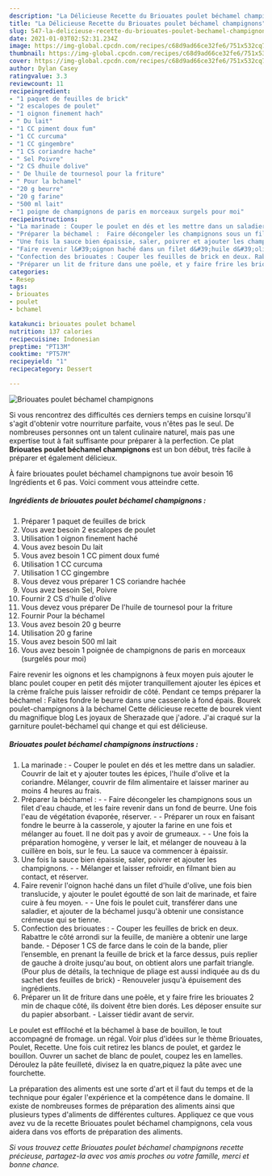 ```yaml
---
description: "La Délicieuse Recette du Briouates poulet béchamel champignons"
title: "La Délicieuse Recette du Briouates poulet béchamel champignons"
slug: 547-la-delicieuse-recette-du-briouates-poulet-bechamel-champignons
date: 2021-01-03T02:52:31.234Z
image: https://img-global.cpcdn.com/recipes/c68d9ad66ce32fe6/751x532cq70/briouates-poulet-bechamel-champignons-photo-principale-de-la-recette.jpg
thumbnail: https://img-global.cpcdn.com/recipes/c68d9ad66ce32fe6/751x532cq70/briouates-poulet-bechamel-champignons-photo-principale-de-la-recette.jpg
cover: https://img-global.cpcdn.com/recipes/c68d9ad66ce32fe6/751x532cq70/briouates-poulet-bechamel-champignons-photo-principale-de-la-recette.jpg
author: Dylan Casey
ratingvalue: 3.3
reviewcount: 11
recipeingredient:
- "1 paquet de feuilles de brick"
- "2 escalopes de poulet"
- "1 oignon finement hach"
- " Du lait"
- "1 CC piment doux fum"
- "1 CC curcuma"
- "1 CC gingembre"
- "1 CS coriandre hache"
- " Sel Poivre"
- "2 CS dhuile dolive"
- " De lhuile de tournesol pour la friture"
- " Pour la bchamel"
- "20 g beurre"
- "20 g farine"
- "500 ml lait"
- "1 poigne de champignons de paris en morceaux surgels pour moi"
recipeinstructions:
- "La marinade : Couper le poulet en dés et les mettre dans un saladier. Couvrir de lait et y ajouter toutes les épices, l&#39;huile d&#39;olive et la coriandre. Mélanger, couvrir de film alimentaire et laisser mariner au moins 4 heures au frais."
- "Préparer la béchamel :  Faire décongeler les champignons sous un filet d&#39;eau chaude, et les faire revenir dans un fond de beurre. Une fois l&#39;eau de végétation évaporée, réserver.  Préparer un roux en faisant fondre le beurre à la casserole, y ajouter la farine en une fois et mélanger au fouet. Il ne doit pas y avoir de grumeaux.   Une fois la préparation homogène, y verser le lait, et mélanger de nouveau à la cuillère en bois, sur le feu. La sauce va commencer à épaissir."
- "Une fois la sauce bien épaissie, saler, poivrer et ajouter les champignons.  Mélanger et laisser refroidir, en filmant bien au contact, et réserver."
- "Faire revenir l&#39;oignon haché dans un filet d&#39;huile d&#39;olive, une fois bien translucide, y ajouter le poulet égoutté de son lait de marinade, et faire cuire à feu moyen.  Une fois le poulet cuit, transférer dans une saladier, et ajouter de la béchamel jusqu&#39;à obtenir une consistance crémeuse qui se tienne."
- "Confection des briouates : Couper les feuilles de brick en deux. Rabattre le côté arrondi sur la feuille, de manière a obtenir une large bande. Déposer 1 CS de farce dans le coin de la bande, plier l’ensemble, en prenant la feuille de brick et la farce dessus, puis replier de gauche à droite jusqu&#39;au bout, on obtient alors une parfait triangle. (Pour plus de détails, la technique de pliage est aussi indiquée au ds du sachet des feuilles de brick) Renouveler jusqu&#39;à épuisement des ingrédients."
- "Préparer un lit de friture dans une poêle, et y faire frire les briouates 2 min de chaque côté, ils doivent être bien dorés. Les déposer ensuite sur du papier absorbant. Laisser tiédir avant de servir."
categories:
- Resep
tags:
- briouates
- poulet
- bchamel

katakunci: briouates poulet bchamel 
nutrition: 137 calories
recipecuisine: Indonesian
preptime: "PT13M"
cooktime: "PT57M"
recipeyield: "1"
recipecategory: Dessert

---
```



![Briouates poulet béchamel champignons](https://img-global.cpcdn.com/recipes/c68d9ad66ce32fe6/751x532cq70/briouates-poulet-bechamel-champignons-photo-principale-de-la-recette.jpg)

Si vous rencontrez des difficultés ces derniers temps en cuisine lorsqu'il s'agit d'obtenir votre nourriture parfaite, vous n'êtes pas le seul. De nombreuses personnes ont un talent culinaire naturel, mais pas une expertise tout à fait suffisante pour préparer à la perfection. Ce plat <strong> Briouates poulet béchamel champignons </strong> est un bon début, très facile à préparer et également délicieux.

<!--inarticleads1-->

À faire briouates poulet béchamel champignons tue avoir besoin 16 Ingrédients et 6 pas. Voici comment vous atteindre cette.

##### Ingrédients de briouates poulet béchamel champignons :

1. Préparer 1 paquet de feuilles de brick
1. Vous avez besoin 2 escalopes de poulet
1. Utilisation 1 oignon finement haché
1. Vous avez besoin  Du lait
1. Vous avez besoin 1 CC piment doux fumé
1. Utilisation 1 CC curcuma
1. Utilisation 1 CC gingembre
1. Vous devez vous préparer 1 CS coriandre hachée
1. Vous avez besoin  Sel, Poivre
1. Fournir 2 CS d&#39;huile d&#39;olive
1. Vous devez vous préparer  De l&#39;huile de tournesol pour la friture
1. Fournir  Pour la béchamel
1. Vous avez besoin 20 g beurre
1. Utilisation 20 g farine
1. Vous avez besoin 500 ml lait
1. Vous avez besoin 1 poignée de champignons de paris en morceaux (surgelés pour moi)


Faire revenir les oignons et les champignons à feux moyen puis ajouter le blanc poulet couper en petit dés mijoter tranquillement ajouter les épices et la crème fraîche puis laisser refroidir de côté. Pendant ce temps préparer la béchamel : Faites fondre le beurre dans une casserole à fond épais. Bourek poulet-champignons à la béchamel Cette délicieuse recette de bourek vient du magnifique blog Les joyaux de Sherazade que j&#39;adore. J&#39;ai craqué sur la garniture poulet-béchamel qui change et qui est délicieuse. 

<!--inarticleads2-->

##### Briouates poulet béchamel champignons instructions :

1. La marinade : - Couper le poulet en dés et les mettre dans un saladier. Couvrir de lait et y ajouter toutes les épices, l&#39;huile d&#39;olive et la coriandre. Mélanger, couvrir de film alimentaire et laisser mariner au moins 4 heures au frais.
1. Préparer la béchamel : -  - Faire décongeler les champignons sous un filet d&#39;eau chaude, et les faire revenir dans un fond de beurre. Une fois l&#39;eau de végétation évaporée, réserver. -  - Préparer un roux en faisant fondre le beurre à la casserole, y ajouter la farine en une fois et mélanger au fouet. Il ne doit pas y avoir de grumeaux.  -  - Une fois la préparation homogène, y verser le lait, et mélanger de nouveau à la cuillère en bois, sur le feu. La sauce va commencer à épaissir.
1. Une fois la sauce bien épaissie, saler, poivrer et ajouter les champignons. -  - Mélanger et laisser refroidir, en filmant bien au contact, et réserver.
1. Faire revenir l&#39;oignon haché dans un filet d&#39;huile d&#39;olive, une fois bien translucide, y ajouter le poulet égoutté de son lait de marinade, et faire cuire à feu moyen. -  - Une fois le poulet cuit, transférer dans une saladier, et ajouter de la béchamel jusqu&#39;à obtenir une consistance crémeuse qui se tienne.
1. Confection des briouates : - Couper les feuilles de brick en deux. Rabattre le côté arrondi sur la feuille, de manière a obtenir une large bande. - Déposer 1 CS de farce dans le coin de la bande, plier l’ensemble, en prenant la feuille de brick et la farce dessus, puis replier de gauche à droite jusqu&#39;au bout, on obtient alors une parfait triangle. (Pour plus de détails, la technique de pliage est aussi indiquée au ds du sachet des feuilles de brick) - Renouveler jusqu&#39;à épuisement des ingrédients.
1. Préparer un lit de friture dans une poêle, et y faire frire les briouates 2 min de chaque côté, ils doivent être bien dorés. Les déposer ensuite sur du papier absorbant. - Laisser tiédir avant de servir.


Le poulet est effiloché et la béchamel à base de bouillon, le tout accompagné de fromage. un régal. Voir plus d&#39;idées sur le thème Briouates, Poulet, Recette. Une fois cuit retirez les blancs de poulet, et gardez le bouillon. Ouvrer un sachet de blanc de poulet, coupez les en lamelles. Déroulez la pâte feuilleté, divisez la en quatre,piquez la pâte avec une fourchette. 

<!--inarticleads1-->

<p>
La préparation des aliments est une sorte d'art et il faut du temps et de la technique pour égaler l'expérience et la compétence dans le domaine. Il existe de nombreuses formes de préparation des aliments ainsi que plusieurs types d'aliments de différentes cultures. Appliquez ce que vous avez vu de la recette Briouates poulet béchamel champignons, cela vous aidera dans vos efforts de préparation des aliments.
</p>

<p>
<i>Si vous trouvez cette Briouates poulet béchamel champignons recette précieuse, partagez-la avec vos amis proches ou votre famille, merci et bonne chance.</i>
</p>
